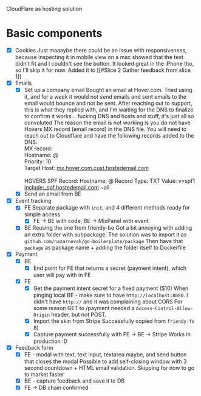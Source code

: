 CloudFlare as hosting solution

# Basic components
- [x] Cookies
	Just maaaybe there could be an issue with responsiveness, because inspecting it in mobile view on a mac showed that the text didn't fit and I couldn't see the button. It looked great in the iPhone tho, so I'll skip it for now. Added it to [[#Slice 2 Gather feedback from slice 1]]
- [x] Emails
	- [x] Set up a company email
		Bought an email at Hover.com. Tried using it, and for a week it would not send emails and sent emails to the email would bounce and not be sent. After reaching out to support, this is what they replied with, and I'm waiting for the DNS to finalize to confirm it works... fucking DNS and hosts and stuff, it's just all so convoluted
		The reason the email is not working is you do not have Hovers MX record (email record) in the DNS file. You will need to reach out to Cloudflare and have the following records added to the DNS:   
		MX record:  
		Hostname: @  
		Priority: 10  
		Target Host: [mx.hover.com.cust.hostedemail.com](http://mx.hover.com.cust.hostedemail.com/)  
	   
		HOVERS SPF Record:
		Hostname: @
		Record Type: TXT
		Value: v=spf1 [include:_spf.hostedemail.com](http://include:_spf.hostedemail.com/) ~all
	- [x] Send an email from BE
- [x] Event tracking
	- [x] FE
		Separate package with `init`, and 4 different methods ready for simple access
		- [x] FE -> BE with code, BE -> MixPanel with event
	- [x] BE
		Reusing the one from friendy-be
		Got a bit annoying with adding an extra folder with subpackage. The solution was to import it as `github.com/nazarnovak/go-boilerplate/package`
		Then have that `package` as package name + adding the folder itself to Dockerfile
- [x] Payment
	- [x] BE
		- [x] End point for FE that returns a secret (payment intent), which user will pay with in FE
	- [x] FE
		- [x] Get the payment intent secret for a fixed payment ($10)
			When pinging local BE - make sure to have `http://localhost:8080`. I didn't have `http://` and it was complaining about CORS
			For some reason GET to /payment needed a `Access-Control-Allow-Origin` header, but not POST. 
		- [x] Import the skin from Stripe
			Successfully copied from `friendy-fe` 8)
		- [x] Capture payment successfully with FE -> BE -> Stripe
			Works in production :D
- [x] Feedback form
	- [x] FE - modal with text, text input, textarea maybe, and send button that closes the modal
		Possible to add self-closing window with 3 second countdown + HTML email validation.
		Skipping for now to go to market faster
	- [x] BE - capture feedback and save it to DB
	- [x] FE -> DB chain confirmed
